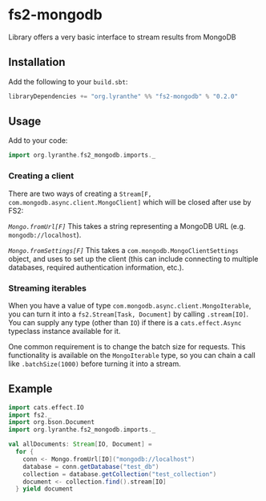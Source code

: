 # fs2-mongodb

Library offers a very basic interface to stream results from MongoDB

## Installation

Add the following to your `build.sbt`:

```scala
libraryDependencies += "org.lyranthe" %% "fs2-mongodb" % "0.2.0"
```

## Usage

Add to your code:
```scala
import org.lyranthe.fs2_mongodb.imports._
```

### Creating a client

There are two ways of creating a `Stream[F, com.mongodb.async.client.MongoClient]`
which will be closed after use by FS2:

*`Mongo.fromUrl[F]`*
This takes a string representing a MongoDB URL (e.g. `mongodb://localhost`).

*`Mongo.fromSettings[F]`*
This takes a `com.mongodb.MongoClientSettings` object, and uses to set
up the client (this can include connecting to multiple databases, required authentication
information, etc.).

### Streaming iterables

When you have a value of type `com.mongodb.async.client.MongoIterable`, you can turn it into
a `fs2.Stream[Task, Document]` by calling `.stream[IO]`. You can supply any type (other
than `IO`) if there is a `cats.effect.Async` typeclass instance available for it.

One common requirement is to change the batch size for requests. This functionality is
available on the `MongoIterable` type, so you can chain a call like `.batchSize(1000)`
before turning it into a stream.

## Example

```scala
import cats.effect.IO
import fs2._
import org.bson.Document
import org.lyranthe.fs2_mongodb.imports._

val allDocuments: Stream[IO, Document] =
  for {
    conn <- Mongo.fromUrl[IO]("mongodb://localhost")
    database = conn.getDatabase("test_db")
    collection = database.getCollection("test_collection")
    document <- collection.find().stream[IO]
  } yield document
```
